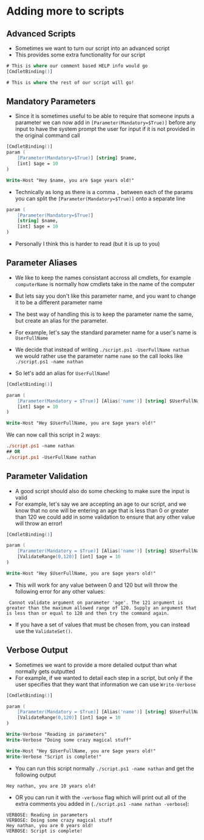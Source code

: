 # Adding more to scripts

## Advanced Scripts

- Sometimes we want to turn our script into an advanced script
- This provides some extra functionality for our script

```ps
# This is where our comment based HELP info would go
[CmdletBinding()]

# This is where the rest of our script will go!
```

## Mandatory Parameters

- Since it is sometimes useful to be able to require that someone inputs
    a parameter we can now add in `[Parameter(Mandatory=$True)]` before
    any input to have the system prompt the user for input if it is
    not provided in the original command call

```ps
[CmdletBinding()]
param (
    [Parameter(Mandatory=$True)] [string] $name,
    [int] $age = 10
)

Write-Host "Hey $name, you are $age years old!"
```

- Technically as long as there is a comma `,` between each of the params
    you can split the `[Parameter(Mandatory=$True)]` onto a separate line

```ps
param (
    [Parameter(Mandatory=$True)] 
    [string] $name,
    [int] $age = 10
)
```

- Personally I think this is harder to read (but it is up to you)

## Parameter Aliases

- We like to keep the names consistant accross all cmdlets, for example
    `computerName` is normally how cmdlets take in the name of the 
    computer
- But lets say you don't like this parameter name, and you want to change
    it to be a different parameter name

- The best way of handling this is to keep the parameter name the same,
    but create an alias for the parameter. 

- For example, let's say the standard parameter name for a user's name is
    `UserFullName`

- We decide that instead of writing `./script.ps1 -UserFullName nathan` we would
    rather use the parameter name `name` so the call looks like
    `./script.ps1 -name nathan`

- So let's add an alias for `UserFullName`!

```ps
[CmdletBinding()]

param (
    [Parameter(Mandatory = $True)] [Alias('name')] [string] $UserFullName,
    [int] $age = 10
)

Write-Host "Hey $UserFullName, you are $age years old!"
```

We can now call this script in 2 ways:

```ps
./script.ps1 -name nathan
## OR
./script.ps1 -UserFullName nathan
```

## Parameter Validation

- A good script should also do some checking to make sure the input is valid
- For example, let's say we are accepting an age to our script, and we know
    that no one will be entering an age that is less than 0 or greater than
    120 we could add in some validation to ensure that any other value will
    throw an error!

```ps
[CmdletBinding()]

param (
    [Parameter(Mandatory = $True)] [Alias('name')] [string] $UserFullName,
    [ValidateRange(0,120)] [int] $age = 10 
)

Write-Host "Hey $UserFullName, you are $age years old!"
```

- This will work for any value between 0 and 120 but will throw the following
    error for any other values:

```
 Cannot validate argument on parameter 'age'. The 121 argument is greater than the maximum allowed range of 120. Supply an argument that is less than or equal to 120 and then try the command again.
```

- If you have a set of values that must be chosen from, you can instead use the
    `ValidateSet()`.


## Verbose Output

- Sometimes we want to provide a more detailed output than what normally
    gets outputted
- For example, if we wanted to detail each step in a script, but only if
    the user specifies that they want that information we can use `Write-Verbose`

```ps
[CmdletBinding()]

param (
    [Parameter(Mandatory = $True)] [Alias('name')] [string] $UserFullName,
    [ValidateRange(0,120)] [int] $age = 10 
)

Write-Verbose "Reading in parameters"
Write-Verbose "Doing some crazy magical stuff"

Write-Host "Hey $UserFullName, you are $age years old!"
Write-Verbose "Script is complete!"
```

- You can run this script normally `./script.ps1 -name nathan` and get
    the following output

```
Hey nathan, you are 10 years old!
```

- OR you can run it with the `-verbose` flag which will print out all of
    the extra comments you added in (`./script.ps1 -name nathan -verbose`):

```
VERBOSE: Reading in parameters
VERBOSE: Doing some crazy magical stuff
Hey nathan, you are 0 years old!
VERBOSE: Script is complete!
```